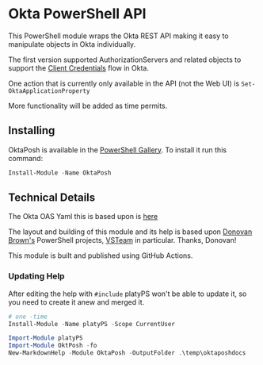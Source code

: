 # Okta PowerShell API

This PowerShell module wraps the Okta REST API making it easy to manipulate objects in Okta individually.

The first version supported AuthorizationServers and related objects to support the [Client Credentials](https://developer.okta.com/docs/guides/implement-client-creds/use-flow/) flow in Okta.

One action that is currently only available in the API (not the Web UI) is `Set-OktaApplicationProperty`

More functionality will be added as time permits.

## Installing

OktaPosh is available in the [PowerShell Gallery](https://www.powershellgallery.com/packages/OktaPosh).  To install it run this command:

```PowerShell
Install-Module -Name OktaPosh
```

## Technical Details

The Okta OAS Yaml this is based upon is [here](https://github.com/okta/okta-sdk-java/blob/master/src/swagger/api.yaml)

The layout and building of this module and its help is based upon [Donovan Brown's](https://github.com/DarqueWarrior) PowerShell projects, [VSTeam](https://github.com/MethodsAndPractices/vsteam) in particular. Thanks, Donovan!

This module is built and published using GitHub Actions.

### Updating Help

After editing the help with `#include` platyPS won't be able to update it, so you need to create it anew and merged it.

```powershell
# one -time
Install-Module -Name platyPS -Scope CurrentUser

Import-Module platyPS
Import-Module OktPosh -fo
New-MarkdownHelp -Module OktaPosh -OutputFolder .\temp\oktaposhdocs
```
